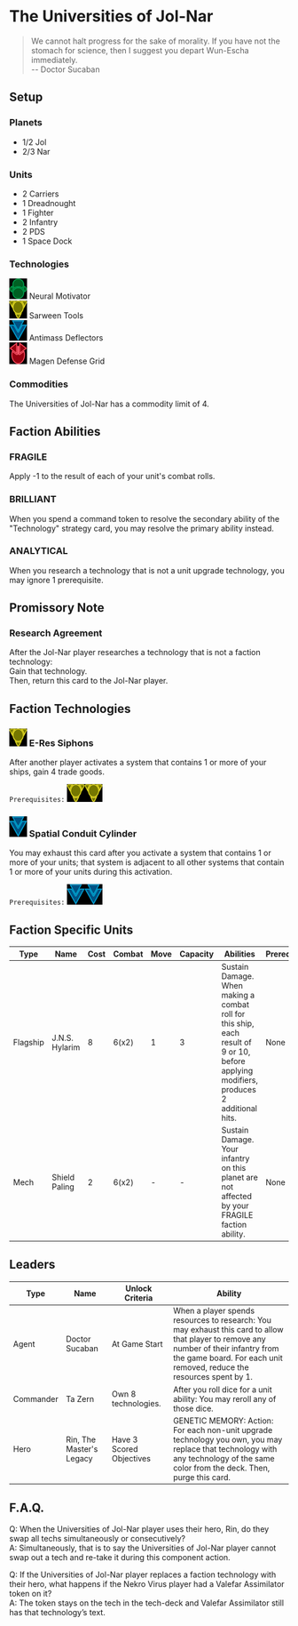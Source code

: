 # The Universities of Jol-Nar
> We cannot halt progress for the sake of morality. If you have not the stomach for science, then I suggest you depart Wun-Escha immediately.   
-- Doctor Sucaban

## Setup
### Planets
* 1/2 Jol
* 2/3 Nar

### Units
* 2 Carriers
* 1 Dreadnought
* 1 Fighter
* 2 Infantry
* 2 PDS
* 1 Space Dock

### Technologies
![Green Tech](../images/tech_green_small.bmp) Neural Motivator  
![Yellow Tech](../images/tech_yellow_small.bmp) Sarween Tools  
![Blue Tech](../images/tech_blue_small.bmp) Antimass Deflectors  
![Red Tech](../images/tech_red_small.bmp) Magen Defense Grid  

### Commodities
The Universities of Jol-Nar has a commodity limit of 4.

## Faction Abilities
### FRAGILE 
Apply -1 to the result of each of your unit's combat rolls.

### BRILLIANT 
When you spend a command token to resolve the secondary ability of the "Technology" strategy card, you may resolve the primary ability instead.

### ANALYTICAL
When you research a technology that is not a unit upgrade technology, you may ignore 1 prerequisite.

## Promissory Note
### Research Agreement
After the Jol-Nar player researches a technology that is not a faction technology:  
Gain that technology.  
Then, return this card to the Jol-Nar player.  

## Faction Technologies
### ![Yellow Tech](../images/tech_yellow_small.bmp) E-Res Siphons  
After another player activates a system that contains 1 or more of your ships, gain 4 trade goods.

`Prerequisites:` ![Yellow Tech](../images/tech_yellow_small.bmp)![Yellow Tech](../images/tech_yellow_small.bmp)

### ![Blue Tech](../images/tech_blue_small.bmp) Spatial Conduit Cylinder  
You may exhaust this card after you activate a system that contains 1 or more of your units; that system is adjacent to all other systems that contain 1 or more of your units during this activation.

`Prerequisites:` ![Blue Tech](../images/tech_blue_small.bmp)![Blue Tech](../images/tech_blue_small.bmp)

## Faction Specific Units
|Type|Name|Cost|Combat|Move|Capacity|Abilities|Prerequisites|
|-|-|-|-|-|-|-|-|
|Flagship|J.N.S. Hylarim|8|6(x2)|1|3|Sustain Damage. When making a combat roll for this ship, each result of 9 or 10, before applying modifiers, produces 2 additional hits.|None|
|Mech|Shield Paling|2|6(x2)|-|-|Sustain Damage. Your infantry on this planet are not affected by your FRAGILE faction ability.|None|

## Leaders

|Type|Name|Unlock Criteria|Ability|
|-|-|-|-|
|Agent|Doctor Sucaban|At Game Start|When a player spends resources to research: You may exhaust this card to allow that player to remove any number of their infantry from the game board. For each unit removed, reduce the resources spent by 1.|
|Commander|Ta Zern |Own 8 technologies.|After you roll dice for a unit ability: You may reroll any of those dice.|
|Hero|Rin, The Master's Legacy|Have 3 Scored Objectives|GENETIC MEMORY: Action: For each non-unit upgrade technology you own, you may replace that technology with any technology of the same color from the deck. Then, purge this card.|

## F.A.Q.
Q: When the Universities of Jol-Nar player uses their hero, Rin, do they swap all techs simultaneously or consecutively?  
A: Simultaneously, that is to say the Universities of Jol-Nar player cannot swap out a tech and re-take it during this component action.

Q: If the Universities of Jol-Nar player replaces a faction technology with their hero, what happens if the Nekro Virus player had a Valefar Assimilator token on it?  
A: The token stays on the tech in the tech-deck and Valefar Assimilator still has that technology’s text. 
